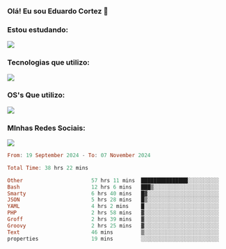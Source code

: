 ### Olá! Eu sou Eduardo Cortez 🤙


### Estou estudando: 

<p align="left">
  <a href="https://skillicons.dev">
    <img src="https://skillicons.dev/icons?i=kubernetes,terraform,redhat" />
  </a>
</p>

### Tecnologias que utilizo: 

<p align="left">
  <a href="https://skillicons.dev">
    <img src="https://skillicons.dev/icons?i=docker,mysql,postgres,git,aws,bash,jenkins,figma,grafana,nginx,notion,prometheus" />
  </a>
</p>

### OS's Que utilizo:

<p align="left">
  <a href="https://skillicons.dev">
    <img src="https://skillicons.dev/icons?i=linux,debian,ubuntu,apple,windows" />
  </a>
</p>

### MInhas Redes Sociais:

<p align="left">
  <a href="https://skillicons.dev">
    <img src="https://skillicons.dev/icons?i=linkedin,github" />
  </a>
</p>

<!--START_SECTION:waka-->

```haskell
From: 19 September 2024 - To: 07 November 2024

Total Time: 38 hrs 22 mins

Other                      57 hrs 11 mins  ███████████████░░░░░░░░░░   59.84 %
Bash                       12 hrs 6 mins   ███▒░░░░░░░░░░░░░░░░░░░░░   12.67 %
Smarty                     6 hrs 40 mins   █▓░░░░░░░░░░░░░░░░░░░░░░░   06.99 %
JSON                       5 hrs 28 mins   █▒░░░░░░░░░░░░░░░░░░░░░░░   05.73 %
YAML                       4 hrs 2 mins    █░░░░░░░░░░░░░░░░░░░░░░░░   04.23 %
PHP                        2 hrs 58 mins   ▓░░░░░░░░░░░░░░░░░░░░░░░░   03.11 %
Groff                      2 hrs 39 mins   ▓░░░░░░░░░░░░░░░░░░░░░░░░   02.79 %
Groovy                     2 hrs 25 mins   ▓░░░░░░░░░░░░░░░░░░░░░░░░   02.53 %
Text                       46 mins         ▒░░░░░░░░░░░░░░░░░░░░░░░░   00.81 %
properties                 19 mins         ░░░░░░░░░░░░░░░░░░░░░░░░░   00.35 %
```

<!--END_SECTION:waka-->
